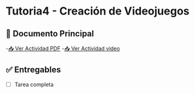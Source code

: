 # Tutoria4 - Creación de Videojuegos



## 📄 Documento Principal
-[📥 Ver Actividad PDF](/tutoriales/tutorial4/Tutorial4.pdf)
-[📥 Ver Actividad video](https://drive.google.com/file/d/1MV4nQNYKNdPvVIAQy3bcswTSDeGx1sAy/view?usp=sharing)


## ✅ Entregables
- [ ] Tarea completa


